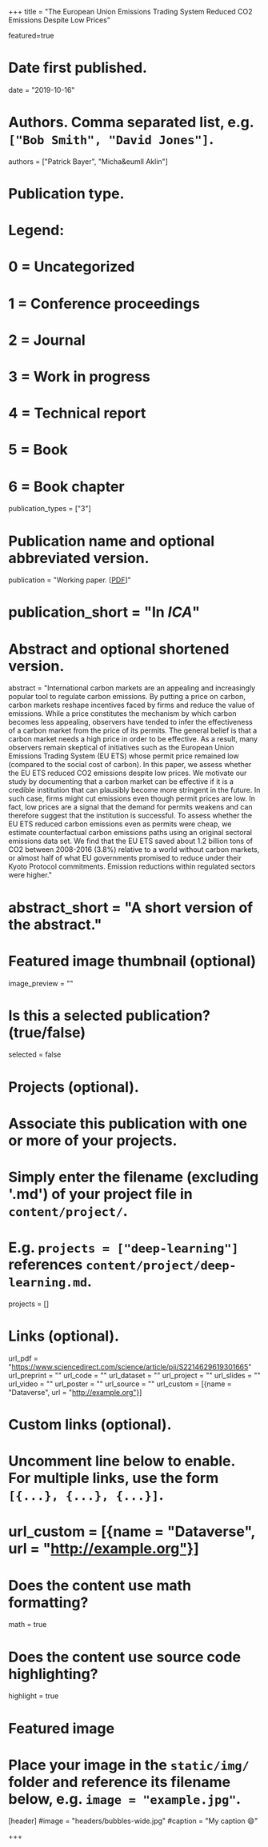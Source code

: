 +++
title = "The European Union Emissions Trading System Reduced CO2 Emissions Despite Low Prices"

featured=true

# Date first published.
date = "2019-10-16"

# Authors. Comma separated list, e.g. `["Bob Smith", "David Jones"]`.
authors = ["Patrick Bayer", "Micha&eumll Aklin"]

# Publication type.
# Legend:
# 0 = Uncategorized
# 1 = Conference proceedings
# 2 = Journal
# 3 = Work in progress
# 4 = Technical report
# 5 = Book
# 6 = Book chapter
publication_types = ["3"]

# Publication name and optional abbreviated version.
publication = "Working paper.  [[PDF](https://www.dropbox.com/s/ju41sl685unz7ez/BayerAklin2019_EUETS.pdf?dl=0)]"
# publication_short = "In *ICA*"

# Abstract and optional shortened version.
abstract = "International carbon markets are an appealing and increasingly popular tool to regulate carbon emissions. By putting a price on carbon, carbon markets reshape incentives faced by firms and reduce the value of emissions. While a price constitutes the mechanism by which carbon becomes less appealing, observers have tended to infer the effectiveness of a carbon market from the price of its permits. The general belief is that a carbon market needs a high price in order to be effective. As a result, many observers remain skeptical of initiatives such as the European Union Emissions Trading System (EU ETS) whose permit price remained low (compared to the social cost of carbon). In this paper, we assess whether the EU ETS reduced CO2 emissions despite low prices. We motivate our study by documenting that a carbon market can be effective if it is a credible institution that can plausibly become more stringent in the future. In such case, firms might cut emissions even though permit prices are low. In fact, low prices are a signal that the demand for permits weakens and can therefore suggest that the institution is successful. To assess whether the EU ETS reduced carbon emissions even as permits were cheap, we estimate counterfactual carbon emissions paths using an original sectoral emissions data set. We find that the EU ETS saved about 1.2 billion tons of CO2 between 2008-2016 (3.8%) relative to a world without carbon markets, or almost half of what EU governments promised to reduce under their Kyoto Protocol commitments. Emission reductions within regulated sectors were higher."
# abstract_short = "A short version of the abstract."

# Featured image thumbnail (optional)
image_preview = ""

# Is this a selected publication? (true/false)
selected = false

# Projects (optional).
#   Associate this publication with one or more of your projects.
#   Simply enter the filename (excluding '.md') of your project file in `content/project/`.
#   E.g. `projects = ["deep-learning"]` references `content/project/deep-learning.md`.
projects = []

# Links (optional).
url_pdf = "https://www.sciencedirect.com/science/article/pii/S2214629619301665"
url_preprint = ""
url_code = ""
url_dataset = ""
url_project = ""
url_slides = ""
url_video = ""
url_poster = ""
url_source = ""
url_custom = [{name = "Dataverse", url = "http://example.org"}]

# Custom links (optional).
#   Uncomment line below to enable. For multiple links, use the form `[{...}, {...}, {...}]`.
# url_custom = [{name = "Dataverse", url = "http://example.org"}]

# Does the content use math formatting?
math = true

# Does the content use source code highlighting?
highlight = true

# Featured image
# Place your image in the `static/img/` folder and reference its filename below, e.g. `image = "example.jpg"`.
[header]
#image = "headers/bubbles-wide.jpg"
#caption = "My caption 😄"

+++
